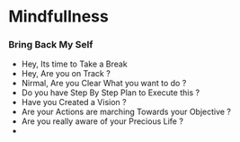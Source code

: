 # Mindfullness

### Bring Back My Self

- Hey, Its time to Take a Break
- Hey, Are you on Track ?
- Nirmal, Are you Clear What you want to do ?
- Do you have Step By Step Plan to Execute this ?
- Have you Created a Vision ?
- Are your Actions are marching Towards your Objective ?
- Are you really aware of your Precious Life ?
- 